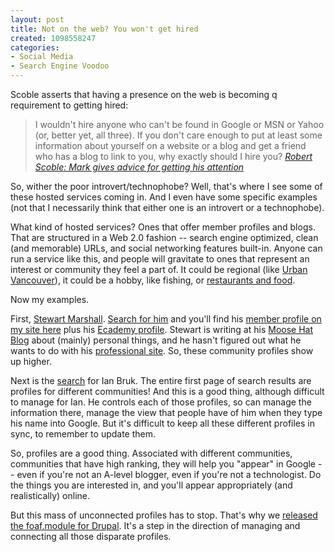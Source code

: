 ```yaml
--- 
layout: post
title: Not on the web? You won't get hired
created: 1098558247
categories: 
- Social Media
- Search Engine Voodoo
---
```

<p>Scoble asserts that having a presence on the web is becoming q requirement to getting hired:</p>

<blockquote>I wouldn't hire anyone who can't be found in Google or MSN or Yahoo (or, better yet, all three). If you don't care enough to put at least some information about yourself on a website or a blog and get a friend who has a blog to link to you, why exactly should I hire you?
<cite><a href="http://radio.weblogs.com/0001011/2004/10/23.html#a8467">Robert Scoble: Mark gives advice for getting his attention</a></cite>
</blockquote>

<p>So, wither the poor introvert/technophobe? Well, that's where I see some of these hosted services coming in. And I even have some specific examples (not that I necessarily think that either one is an introvert or a technophobe).</p>

<p>What kind of hosted services? Ones that offer member profiles and blogs. That are structured in a Web 2.0 fashion -- search engine optimized, clean (and memorable) URLs, and social networking features built-in. Anyone can run a service like this, and people will gravitate to ones that represent an interest or community they feel a part of. It could be regional (like <a href="http://www.urbanvancouver.com">Urban Vancouver</a>), it could be a hobby, like fishing, or <a href="http://www.vaneats.com">restaurants and food</a>.</p>

<p>Now my examples.</p>
<!--break-->
<p>First, <a href="http://www.moosehat.com/" title="Stewart Marshall">Stewart Marshall</a>. <a href="http://www.google.com/search?q=stewart+marshall">Search for him</a> and you'll find his <a href="http://www.bmannconsulting.com/user/76">member profile on my site here</a> plus his <a href="http://www.ecademy.com/account.php?op=view&id=20095">Ecademy profile</a>. Stewart is writing at his <a href="http://www.moosehat.com">Moose Hat Blog</a> about (mainly) personal things, and he hasn't figured out what he wants to do with his <a href="http://www.stewart-marshall.com/" title="Stewart Marshall, Corporate Financial Strategist">professional site</a>. So, these community profiles show up higher.</p>

<p>Next is the <a href="http://www.google.com/search?q=Ian+bruk">search</a> for Ian Bruk. The entire first page of search results are profiles for different communities! And this is a good thing, although difficult to manage for Ian. He controls each of those profiles, so can manage the information there, manage the view that people have of him when they type his name into Google. But it's difficult to keep all these different profiles in sync, to remember to update them.</p>

<p>So, profiles are a good thing. Associated with different communities, communities that have high ranking, they will help you "appear" in Google -- even if you're not an A-level blogger, even if you're not a technologist. Do the things you are interested in, and you'll appear appropriately (and realistically) online.</p>

<p>But this mass of unconnected profiles has to stop. That's why we <a href="http://www.bryght.com/news/bryght-releases-foaf-module">released the foaf.module for Drupal</a>. It's a step in the direction of managing and connecting all those disparate profiles.</p>
